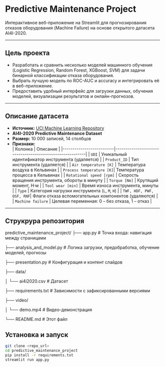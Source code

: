 # Predictive Maintenance Project

Интерактивное веб-приложение на Streamlit для прогнозирования отказов оборудования (Machine Failure) на основе открытого датасета AI4I-2020.  

---

## Цель проекта

- Разработать и сравнить несколько моделей машинного обучения (Logistic Regression, Random Forest, XGBoost, SVM) для задачи бинарной классификации отказа оборудования.  
- Выбрать лучшую модель по ROC-AUC и accuracy и интегрировать её в веб-приложение.  
- Предоставить удобный интерфейс для загрузки данных, обучения моделей, визуализации результатов и онлайн-прогнозов.

---

## Описание датасета

- **Источник:** [UCI Machine Learning Repository](https://archive.ics.uci.edu/dataset/601/predictive+maintenance+dataset)  
- **AI4I-2020 Predictive Maintenance Dataset**  
- **Размер:** 10 000 записей, 14 столбцов  
- **Признаки:**  
  | Колонка                  | Описание                                                  |
  |--------------------------|-----------------------------------------------------------|
  | `UDI`                    | Уникальный идентификатор инструмента (удаляется)         |
  | `Product_ID`             | Тип инструмента (удаляется)                               |
  | `Air temperature [K]`    | Температура воздуха в Кельвинах                         |
  | `Process temperature [K]`| Температура процесса в Кельвинах                        |
  | `Rotational speed [rpm]` | Скорость вращения инструмента, обороты в минуту         |
  | `Torque [Nm]`            | Крутящий момент, Н·м                                     |
  | `Tool wear [min]`        | Время износа инструмента, минуты                         |
  | `Type`                   | Категория нагрузки инструмента (`L`, `M`, `H`)           |
  | `TWF, HDF, PWF, OSF, RNF`| Флаги отказа вспомогательных компонентов (удаляются)     |
  | `Machine failure`        | Целевая переменная: 0 – без отказа, 1 – отказ             |

---

## Струкрура репозитория
predictive_maintenance_project/
├── app.py                # Точка входа: навигация между страницами

├── analysis_and_model.py # Логика загрузки, предобработка, обучение моделей, прогнозы

├── presentation.py       # Конфигурация и контент слайдов

├── data/

│   └── ai4i2020.csv      # Датасет

├── requirements.txt      # Зависимости с зафиксированными версиями

├── video/

│   └── demo.mp4          # Видео-демонстрация

└── README.md             # Этот файл

## Установка и запуск
```bash
git clone <repo_url>
cd predictive_maintenance_project
pip install -r requirements.txt
streamlit run app.py
